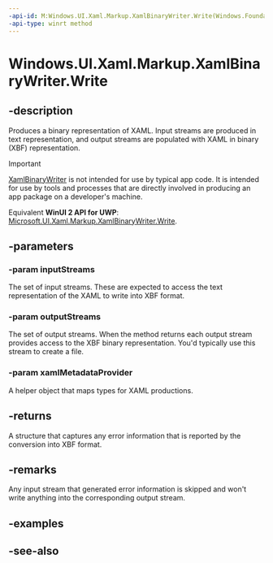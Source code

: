 ```yaml
---
-api-id: M:Windows.UI.Xaml.Markup.XamlBinaryWriter.Write(Windows.Foundation.Collections.IVector{Windows.Storage.Streams.IRandomAccessStream},Windows.Foundation.Collections.IVector{Windows.Storage.Streams.IRandomAccessStream},Windows.UI.Xaml.Markup.IXamlMetadataProvider)
-api-type: winrt method
---
```


<!-- Method syntax
public Windows.UI.Xaml.Markup.XamlBinaryWriterErrorInformation Write(Windows.Foundation.Collections.IVector<Windows.Storage.Streams.IRandomAccessStream> inputStreams, Windows.Foundation.Collections.IVector<Windows.Storage.Streams.IRandomAccessStream> outputStreams, Windows.UI.Xaml.Markup.IXamlMetadataProvider xamlMetadataProvider)
-->

# Windows.UI.Xaml.Markup.XamlBinaryWriter.Write

## -description
Produces a binary representation of XAML. Input streams are produced in text representation, and output streams are populated with XAML in binary (XBF) representation.

> [!IMPORTANT]
> [XamlBinaryWriter](xamlbinarywriter.md) is not intended for use by typical app code. It is intended for use by tools and processes that are directly involved in producing an app package on a developer's machine.

Equivalent **WinUI 2 API for UWP**: [Microsoft.UI.Xaml.Markup.XamlBinaryWriter.Write](/windows/winui/api/microsoft.ui.xaml.markup.xamlbinarywriter.write).

## -parameters
### -param inputStreams
The set of input streams. These are expected to access the text representation of the XAML to write into XBF format.

### -param outputStreams
The set of output streams. When the method returns each output stream provides access to the XBF binary representation. You'd typically use this stream to create a file.

### -param xamlMetadataProvider
A helper object that maps types for XAML productions.

## -returns
A structure that captures any error information that is reported by the conversion into XBF format.

## -remarks
Any input stream that generated error information is skipped and won't write anything into the corresponding output stream.

## -examples

## -see-also
